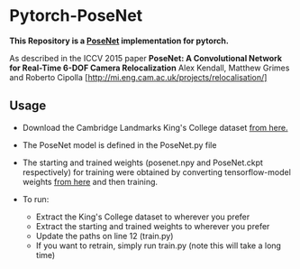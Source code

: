 # Pytorch-PoseNet

**This Repository is a [PoseNet](http://mi.eng.cam.ac.uk/projects/relocalisation/) implementation for pytorch.**

As described in the ICCV 2015 paper **PoseNet: A Convolutional Network for Real-Time 6-DOF Camera Relocalization** Alex Kendall, Matthew Grimes and Roberto Cipolla [http://mi.eng.cam.ac.uk/projects/relocalisation/]

## Usage

 - Download the Cambridge Landmarks King's College dataset [from here.](https://www.repository.cam.ac.uk/handle/1810/251342)

 - The PoseNet model is defined in the PoseNet.py file

 - The starting and trained weights (posenet.npy and PoseNet.ckpt respectively) for training were obtained by converting tensorflow-model weights [from here](https://drive.google.com/file/d/0B5DVPd_zGgc8ZmJ0VmNiTXBGUkU/view?usp=sharing) and then training.

 - To run:
   - Extract the King's College dataset to wherever you prefer
   - Extract the starting and trained weights to wherever you prefer
   - Update the paths on line 12 (train.py)
   - If you want to retrain, simply run train.py (note this will take a long time)
